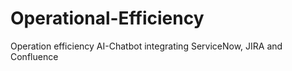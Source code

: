# Operational-Efficiency
Operation efficiency AI-Chatbot integrating ServiceNow, JIRA and Confluence
